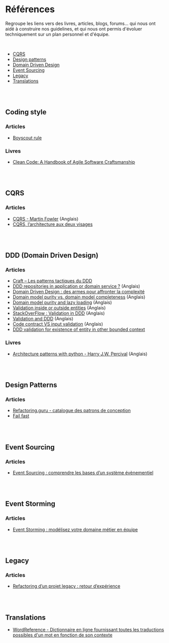# Références

Regroupe les liens vers des livres, articles, blogs, forums... qui nous ont aidé à construire nos guidelines,
et qui nous ont permis d'évoluer techniquement sur un plan personnel et d'équipe.

<br/>

- [CQRS](#cqrs)
- [Design patterns](#design-patterns)
- [Domain Driven Design](#ddd-domain-driven-design)
- [Event Sourcing](#event-sourcing)
- [Legacy](#legacy)
- [Translations](#translations)


<br/><br/>

## Coding style
### Articles
- [Boyscout rule](https://www.matheus.ro/2017/12/11/clean-code-boy-scout-rule/)

### Livres
- [Clean Code: A Handbook of Agile Software Craftsmanship](https://www.amazon.com/Clean-Code-Handbook-Software-Craftsmanship-ebook/dp/B001GSTOAM)

<br/><br/>

## CQRS
### Articles
- [CQRS - Martin Fowler](https://martinfowler.com/bliki/CQRS.html) (Anglais)
- [CQRS, l’architecture aux deux visages](https://blog.octo.com/cqrs-larchitecture-aux-deux-visages-partie-1/)

<br/><br/>

## DDD (Domain Driven Design)
### Articles
- [Craft – Les patterns tactiques du DDD](https://blog.engineering.publicissapient.fr/2018/06/25/craft-les-patterns-tactiques-du-ddd/)
- [DDD repositories in application or domain service ?](https://softwareengineering.stackexchange.com/questions/330428/ddd-repositories-in-application-or-domain-service) (Anglais)
- [Domain Driven Design : des armes pour affronter la complexité](https://blog.octo.com/domain-driven-design-des-armes-pour-affronter-la-complexite/)
- [Domain model purity vs. domain model completeness](https://enterprisecraftsmanship.com/posts/domain-model-purity-completeness/) (Anglais)
- [Domain model purity and lazy loading](https://enterprisecraftsmanship.com/posts/domain-model-purity-lazy-loading/) (Anglais)
- [Validation inside or outside entities](https://lostechies.com/jimmybogard/2016/04/29/validation-inside-or-outside-entities/) (Anglais)
- [StackOverFlow : Validation in DDD](https://stackoverflow.com/questions/52883013/validation-in-domain-driven-design) (Anglais)
- [Validation and DDD](https://enterprisecraftsmanship.com/posts/validation-and-ddd/) (Anglais)
- [Code contract VS input validation](https://enterprisecraftsmanship.com/posts/code-contracts-vs-input-validation/) (Anglais)
- [DDD validation for existence of entity in other bounded context](https://stackoverflow.com/questions/60535089/ddd-validation-for-existence-of-entity-in-other-bounded-contexts)
### Livres
- [Architecture patterns with python - Harry J.W. Percival](https://www.amazon.fr/Architecture-Patterns-Python-Domain-Driven-Microservices-ebook/dp/B085KB31X3) (Anglais)

<br/><br/>

## Design Patterns
### Articles
- [Refactoring.guru - catalogue des patrons de conception](https://refactoring.guru/fr/design-patterns/catalog)
- [Fail fast](https://enterprisecraftsmanship.com/posts/fail-fast-principle/)

<br/><br/>

## Event Sourcing
### Articles
- [Event Sourcing : comprendre les bases d’un système évènementiel](https://blog.engineering.publicissapient.fr/2017/01/16/event-sourcing-comprendre-les-bases-dun-systeme-evenementiel/)

<br/><br/>

## Event Storming
### Articles
- [Event Storming : modélisez votre domaine métier en équipe](https://cleandojo.com/2019/06/event-storming-modelisez-votre-domaine-metier-en-equipe/)

<br/><br/>
 
## Legacy
### Articles
- [Refactoring d’un projet legacy : retour d’expérience](https://www.invivoo.com/refactoring-dun-projet-legacy/)

<br/><br/>

## Translations
- [WordReference - Dictionnaire en ligne fournissant toutes les traductions possibles d'un mot en fonction de son contexte](https://www.wordreference.com/fr/)
